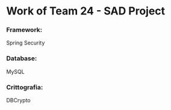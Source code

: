 <h1> Work of Team 24 - SAD Project </h1>

<h3>Framework:</h3> Spring Security 
<h3>Database:</h3> MySQL 
<h3>Crittografia:</h3> DBCrypto 
